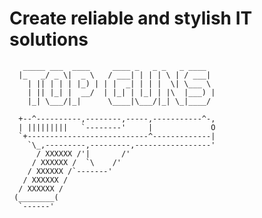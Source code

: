 # Сreate reliable and stylish IT solutions

```
   _____ ___  ____     ____ _   _ _   _ ____  
  |_   _/ _ \|  _ \   / ___| | | | \ | / ___| 
    | || | | | |_) | | |  _| | | |  \| \___ \ 
    | || |_| |  __/  | |_| | |_| | |\  |___) |
    |_| \___/|_|      \____|\___/|_| \_|____/ 
                                                               
  +--^----------,--------,-----,-----------^-,
  | |||||||||   `--------'     |             O
  `+---------------------------^-------------|
    `\_,---------,---------,-----------------'
      / XXXXXX /'|       /'
     / XXXXXX /  `\    /'
    / XXXXXX /`-------'
   / XXXXXX /
  / XXXXXX /
 (________(                
  `------'  
```  

<img src="./profile/big-image.svg" alt="" title="Logo" style="min-width: 100%;">

